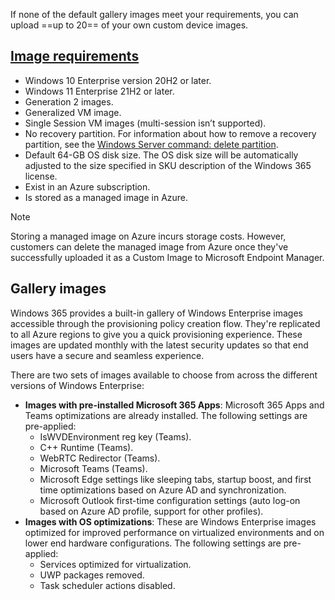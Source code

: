 If none of the default gallery images meet your requirements, you can upload ==up to 20== of your own custom device images.

## [Image requirements](https://learn.microsoft.com/en-us/windows-365/enterprise/device-images#image-requirements)

-   Windows 10 Enterprise version 20H2 or later.
-   Windows 11 Enterprise 21H2 or later.
-   Generation 2 images.
-   Generalized VM image.
-   Single Session VM images (multi-session isn’t supported).
-   No recovery partition. For information about how to remove a recovery partition, see the [Windows Server command: delete partition](https://learn.microsoft.com/en-us/windows-server/administration/windows-commands/delete-partition).
-   Default 64-GB OS disk size. The OS disk size will be automatically adjusted to the size specified in SKU description of the Windows 365 license.
-   Exist in an Azure subscription.
-   Is stored as a managed image in Azure.

> [!Note]
Storing a managed image on Azure incurs storage costs. However, customers can delete the managed image from Azure once they've successfully uploaded it as a Custom Image to Microsoft Endpoint Manager.


## [](https://learn.microsoft.com/en-us/windows-365/enterprise/device-images#gallery-images)Gallery images

Windows 365 provides a built-in gallery of Windows Enterprise images accessible through the provisioning policy creation flow. They're replicated to all Azure regions to give you a quick provisioning experience. These images are updated monthly with the latest security updates so that end users have a secure and seamless experience.

There are two sets of images available to choose from across the different versions of Windows Enterprise:

-   **Images with pre-installed Microsoft 365 Apps**: Microsoft 365 Apps and Teams optimizations are already installed. The following settings are pre-applied:
    -   IsWVDEnvironment reg key (Teams).
    -   C++ Runtime (Teams).
    -   WebRTC Redirector (Teams).
    -   Microsoft Teams (Teams).
    -   Microsoft Edge settings like sleeping tabs, startup boost, and first time optimizations based on Azure AD and synchronization.
    -   Microsoft Outlook first-time configuration settings (auto log-on based on Azure AD profile, support for other profiles).
-   **Images with OS optimizations**: These are Windows Enterprise images optimized for improved performance on virtualized environments and on lower end hardware configurations. The following settings are pre-applied:
    -   Services optimized for virtualization.
    -   UWP packages removed.
    -   Task scheduler actions disabled.
